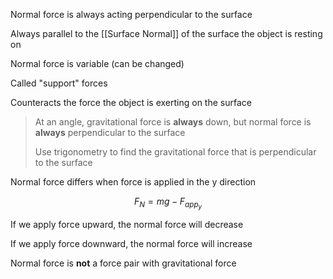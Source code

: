 
Normal force is always acting perpendicular to the surface

Always parallel to the [[Surface Normal]] of the surface the object is resting on

Normal force is variable (can be changed)

Called "support" forces

Counteracts the force the object is exerting on the surface

> At an angle, gravitational force is **always** down, but normal force is **always** perpendicular to the surface
> 
> Use trigonometry to find the gravitational force that is perpendicular to the surface

Normal force differs when force is applied in the y direction

$$
F_{N}=mg-F_{app_y}
$$

If we apply force upward, the normal force will decrease

If we apply force downward, the normal force will increase

Normal force is **not** a force pair with gravitational force

